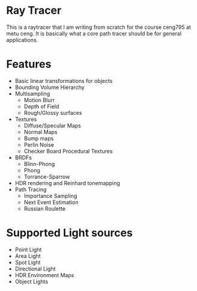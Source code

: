# Ray Tracer
This is a raytracer that I am writing from scratch for the course ceng795 at metu ceng. It is basically what a core path tracer should be for general applications.

# Features
- Basic linear transformations for objects
- Bounding Volume Hierarchy
- Multisampling
  - Motion Blurr
  - Depth of Field
  - Rough/Glossy surfaces
- Textures
  - Diffuse/Specular Maps
  - Normal Maps
  - Bump maps
  - Perlin Noise
  - Checker Board Procedural Textures
- BRDFs 
  - Blinn-Phong
  - Phong 
  - Torrance-Sparrow
- HDR rendering and Reinhard tonemapping
- Path Tracing
  - Importance Sampling
  - Next Event Estimation
  - Russian Roulette

# Supported Light sources
- Point Light
- Area Light
- Spot Light 
- Directional Light
- HDR Environment Maps
- Object Lights

